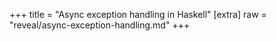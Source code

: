 +++
title = "Async exception handling in Haskell"
[extra]
raw = "reveal/async-exception-handling.md"
+++
